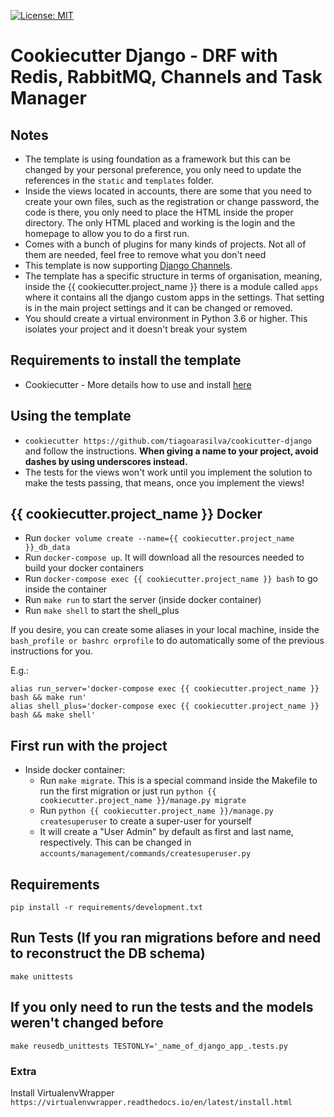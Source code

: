 [![License: MIT](https://img.shields.io/github/license/vintasoftware/django-react-boilerplate.svg)](LICENSE.txt)

Cookiecutter Django - DRF with Redis, RabbitMQ, Channels and Task Manager
===============================================================================

## Notes

* The template is using foundation as a framework but this can be changed by your personal preference, you only need to update the references in the `static` and `templates` folder.
* Inside the views located in accounts, there are some that you need to create your own files, such as the registration or change password, the code is there, you only need to place the HTML inside the proper directory. The only HTML placed and working is the login and the homepage to allow you to do a first run.
* Comes with a bunch of plugins for many kinds of projects. Not all of them are needed, feel free to remove what you don't need
* This template is now supporting [Django Channels](https://channels.readthedocs.io/en/stable/index.html).
* The template has a specific structure in terms of organisation, meaning, inside the {{ cookiecutter.project_name }} there is a module called `apps` where it contains all the django custom apps in the settings. 
That setting is in the main project settings and it can be changed or removed.
* You should create a virtual environment in Python 3.6 or higher. This isolates your project and it doesn't break your system

## Requirements to install the template

* Cookiecutter - More details how to use and install [here](https://cookiecutter.readthedocs.io/en/1.7.2/)

## Using the template

* `cookiecutter https://github.com/tiagoarasilva/cookicutter-django` and follow the instructions.
    **When giving a name to your project, avoid dashes by using underscores instead.**
* The tests for the views won't work until you implement the solution to make the tests passing, that means, once you implement the views!


## {{ cookiecutter.project_name }} Docker

*  Run `docker volume create --name={{ cookiecutter.project_name }}_db_data`
*  Run `docker-compose up`. It will download all the resources needed to build your docker containers
*  Run `docker-compose exec {{ cookiecutter.project_name }} bash` to go inside the container
*  Run `make run` to start the server (inside docker container)
*  Run `make shell` to start the shell_plus

If you desire, you can create some aliases in your local machine, inside the `bash_profile or bashrc orprofile` to do automatically 
some of the previous instructions for you.

E.g.:

```shell
alias run_server='docker-compose exec {{ cookiecutter.project_name }} bash && make run'
alias shell_plus='docker-compose exec {{ cookiecutter.project_name }} bash && make shell'
```

## First run with the project

* Inside docker container:
    * Run `make migrate`. This is a special command inside the Makefile to run the first migration or just run `python {{ cookiecutter.project_name }}/manage.py migrate`
    * Run `python {{ cookiecutter.project_name }}/manage.py createsuperuser` to create a super-user for yourself
    * It will create a "User Admin" by default as first and last name, respectively. This can be changed in `accounts/management/commands/createsuperuser.py`

## Requirements

```shell
pip install -r requirements/development.txt
```

## Run Tests (If you ran migrations before and need to reconstruct the DB schema)

`make unittests`

## If you only need to run the tests and the models weren't changed before

`make reusedb_unittests TESTONLY='_name_of_django_app_.tests.py`

### Extra

Install VirtualenvWrapper
`https://virtualenvwrapper.readthedocs.io/en/latest/install.html`

